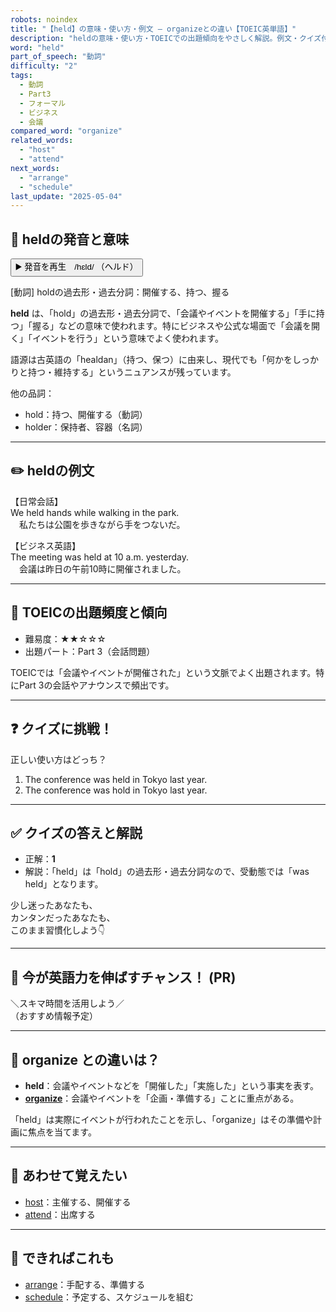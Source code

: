 ```yaml
---
robots: noindex
title: "【held】の意味・使い方・例文 ― organizeとの違い【TOEIC英単語】"
description: "heldの意味・使い方・TOEICでの出題傾向をやさしく解説。例文・クイズ付きでorganizeとの違いもわかりやすく学べます。"
word: "held"
part_of_speech: "動詞"
difficulty: "2"
tags:
  - 動詞
  - Part3
  - フォーマル
  - ビジネス
  - 会議
compared_word: "organize"
related_words:
  - "host"
  - "attend"
next_words:
  - "arrange"
  - "schedule"
last_update: "2025-05-04"
---
```


## 🔰 heldの発音と意味

<button class="play-audio" onclick="playTTS('held')">
  <span class="play-audio-main">
    ▶️ 発音を再生　/hɛld/
  </span>
  <span class="play-audio-sub">
    （ヘルド）
  </span>
</button>

[動詞] holdの過去形・過去分詞：開催する、持つ、握る

**held** は、「hold」の過去形・過去分詞で、「会議やイベントを開催する」「手に持つ」「握る」などの意味で使われます。特にビジネスや公式な場面で「会議を開く」「イベントを行う」という意味でよく使われます。

語源は古英語の「healdan」（持つ、保つ）に由来し、現代でも「何かをしっかりと持つ・維持する」というニュアンスが残っています。

他の品詞：  
- hold：持つ、開催する（動詞）
- holder：保持者、容器（名詞）

---

## ✏️ heldの例文

【日常会話】  
We held hands while walking in the park.  
　私たちは公園を歩きながら手をつないだ。

【ビジネス英語】  
The meeting was held at 10 a.m. yesterday.  
　会議は昨日の午前10時に開催されました。

---

## 🎯 TOEICの出題頻度と傾向

- 難易度：★★☆☆☆
- 出題パート：Part 3（会話問題）

TOEICでは「会議やイベントが開催された」という文脈でよく出題されます。特にPart 3の会話やアナウンスで頻出です。

---

## ❓ クイズに挑戦！

正しい使い方はどっち？

1. The conference was held in Tokyo last year.  
2. The conference was hold in Tokyo last year.

---

## ✅ クイズの答えと解説

- 正解：**1**
- 解説：「held」は「hold」の過去形・過去分詞なので、受動態では「was held」となります。

少し迷ったあなたも、  
カンタンだったあなたも、  
このまま習慣化しよう👇️

---

## 🚀 今が英語力を伸ばすチャンス！ (PR)

<div class="info-center">
＼スキマ時間を活用しよう／<br>  
（おすすめ情報予定）
</div>

---

## 🤔  organize との違いは？

- **held**：会議やイベントなどを「開催した」「実施した」という事実を表す。
- **[organize](/word/organize/)**：会議やイベントを「企画・準備する」ことに重点がある。

「held」は実際にイベントが行われたことを示し、「organize」はその準備や計画に焦点を当てます。

---

## 🧩 あわせて覚えたい

- [host](/word/host/)：主催する、開催する
- [attend](/word/attend/)：出席する

---

## 📖 できればこれも

- [arrange](/word/arrange/)：手配する、準備する
- [schedule](/word/schedule/)：予定する、スケジュールを組む

<!-- cvid: aid29_bid06 -->
